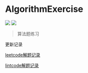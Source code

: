 # AlgorithmExercise

![](https://img.shields.io/badge/247-leetcode-green.svg)
![](https://img.shields.io/badge/16-lintcode-blue.svg)


> 算法题练习


更新记录

[leetcode解题记录](./leetcode.md)

[lintcode解题记录](./lintcode.md)


